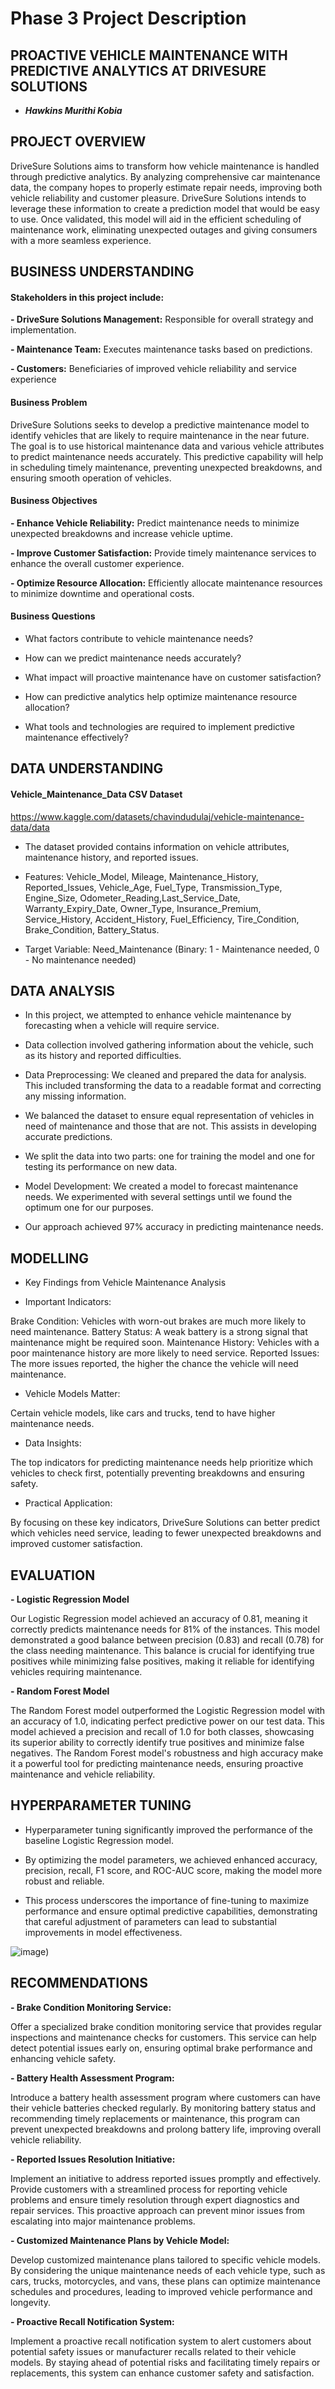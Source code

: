 # Phase 3 Project Description

## PROACTIVE VEHICLE MAINTENANCE WITH PREDICTIVE ANALYTICS AT DRIVESURE SOLUTIONS

- ***Hawkins Murithi Kobia***


## PROJECT OVERVIEW

DriveSure Solutions aims to transform how vehicle maintenance is handled through predictive analytics. 
By analyzing comprehensive car maintenance data, the company hopes to properly estimate repair needs, improving both vehicle reliability and customer pleasure.
DriveSure Solutions intends to leverage these information to create a prediction model that would be easy to use. Once validated, this model will aid in the efficient scheduling of maintenance work, eliminating unexpected outages and giving consumers with a more seamless experience. 


## BUSINESS UNDERSTANDING

#### Stakeholders in this project include:

**- DriveSure Solutions Management:** Responsible for overall strategy and implementation.

**- Maintenance Team:** Executes maintenance tasks based on predictions.

**- Customers:** Beneficiaries of improved vehicle reliability and service experience

  
#### Business Problem

DriveSure Solutions seeks to develop a predictive maintenance model to identify vehicles that are likely to require maintenance in the near future. 
The goal is to use historical maintenance data and various vehicle attributes to predict maintenance needs accurately. 
This predictive capability will help in scheduling timely maintenance, preventing unexpected breakdowns, and ensuring smooth operation of vehicles.

#### Business Objectives

**- Enhance Vehicle Reliability:** Predict maintenance needs to minimize unexpected breakdowns and increase vehicle uptime.

**- Improve Customer Satisfaction:** Provide timely maintenance services to enhance the overall customer experience.

**- Optimize Resource Allocation:** Efficiently allocate maintenance resources to minimize downtime and operational costs.


#### Business Questions

- What factors contribute to vehicle maintenance needs?

- How can we predict maintenance needs accurately?

- What impact will proactive maintenance have on customer satisfaction?

- How can predictive analytics help optimize maintenance resource allocation?

- What tools and technologies are required to implement predictive maintenance effectively?


## DATA UNDERSTANDING

#### Vehicle_Maintenance_Data CSV Dataset

https://www.kaggle.com/datasets/chavindudulaj/vehicle-maintenance-data/data

- The dataset provided contains information on vehicle attributes, maintenance history, and reported issues.
  
- Features: Vehicle_Model, Mileage, Maintenance_History, Reported_Issues, Vehicle_Age, Fuel_Type, Transmission_Type, Engine_Size, Odometer_Reading,Last_Service_Date, Warranty_Expiry_Date, Owner_Type, Insurance_Premium, Service_History, Accident_History, Fuel_Efficiency, Tire_Condition, Brake_Condition, Battery_Status.

- Target Variable: Need_Maintenance (Binary: 1 - Maintenance needed, 0 - No maintenance needed)



## DATA ANALYSIS

- In this project, we attempted to enhance vehicle maintenance by forecasting when a vehicle will require service.

- Data collection involved gathering information about the vehicle, such as its history and reported difficulties.
  
- Data Preprocessing: We cleaned and prepared the data for analysis. This included transforming the data to a readable format and correcting any missing information.

- We balanced the dataset to ensure equal representation of vehicles in need of maintenance and those that are not. This assists in developing accurate predictions.

- We split the data into two parts: one for training the model and one for testing its performance on new data.

- Model Development: We created a model to forecast maintenance needs. We experimented with several settings until we found the optimum one for our purposes.

- Our approach achieved 97% accuracy in predicting maintenance needs.

## MODELLING

- Key Findings from Vehicle Maintenance Analysis
  
- Important Indicators:
  
Brake Condition: Vehicles with worn-out brakes are much more likely to need maintenance.
Battery Status: A weak battery is a strong signal that maintenance might be required soon.
Maintenance History: Vehicles with a poor maintenance history are more likely to need service.
Reported Issues: The more issues reported, the higher the chance the vehicle will need maintenance.

- Vehicle Models Matter:

Certain vehicle models, like cars and trucks, tend to have higher maintenance needs.

- Data Insights:
  
The top indicators for predicting maintenance needs help prioritize which vehicles to check first, potentially preventing breakdowns and ensuring safety.

- Practical Application:
  
By focusing on these key indicators, DriveSure Solutions can better predict which vehicles need service, leading to fewer unexpected breakdowns and improved customer satisfaction.

## EVALUATION

**- Logistic Regression Model**

Our Logistic Regression model achieved an accuracy of 0.81, meaning it correctly predicts maintenance needs for 81% of the instances. This model demonstrated a good balance between precision (0.83) and recall (0.78) for the class needing maintenance. This balance is crucial for identifying true positives while minimizing false positives, making it reliable for identifying vehicles requiring maintenance.

**- Random Forest Model**

The Random Forest model outperformed the Logistic Regression model with an accuracy of 1.0, indicating perfect predictive power on our test data. This model achieved a precision and recall of 1.0 for both classes, showcasing its superior ability to correctly identify true positives and minimize false negatives. The Random Forest model's robustness and high accuracy make it a powerful tool for predicting maintenance needs, ensuring proactive maintenance and vehicle reliability.



## HYPERPARAMETER TUNING

- Hyperparameter tuning significantly improved the performance of the baseline Logistic Regression model.

  
- By optimizing the model parameters, we achieved enhanced accuracy, precision, recall, F1 score, and ROC-AUC score, making the model more robust and reliable.

   
- This process underscores the importance of fine-tuning to maximize performance and ensure optimal predictive capabilities, demonstrating that careful adjustment of parameters can lead to substantial improvements in model effectiveness.



![image](https://github.com/whareverrr/phase3_project/blob/main/Tuned%20Model.PNG)) 



  ## RECOMMENDATIONS

  
  **- Brake Condition Monitoring Service:** 

Offer a specialized brake condition monitoring service that provides regular inspections and maintenance checks for customers. This service can help detect potential issues early on, ensuring optimal brake performance and enhancing vehicle safety.

**- Battery Health Assessment Program:** 

Introduce a battery health assessment program where customers can have their vehicle batteries checked regularly. By monitoring battery status and recommending timely replacements or maintenance, this program can prevent unexpected breakdowns and prolong battery life, improving overall vehicle reliability.

**- Reported Issues Resolution Initiative:** 

Implement an initiative to address reported issues promptly and effectively. Provide customers with a streamlined process for reporting vehicle problems and ensure timely resolution through expert diagnostics and repair services. This proactive approach can prevent minor issues from escalating into major maintenance problems.

   **- Customized Maintenance Plans by Vehicle Model:** 

Develop customized maintenance plans tailored to specific vehicle models. By considering the unique maintenance needs of each vehicle type, such as cars, trucks, motorcycles, and vans, these plans can optimize maintenance schedules and procedures, leading to improved vehicle performance and longevity.


  **- Proactive Recall Notification System:**

 Implement a proactive recall notification system to alert customers about potential safety issues or manufacturer recalls related to their vehicle models. By staying ahead of potential risks and facilitating timely repairs or replacements, this system can enhance customer safety and satisfaction.





